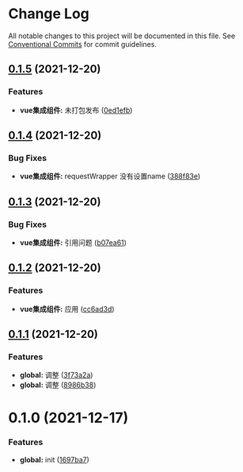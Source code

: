 # Change Log

All notable changes to this project will be documented in this file.
See [Conventional Commits](https://conventionalcommits.org) for commit guidelines.

## [0.1.5](https://github.com/zhouzuchuan/dseven-vue/compare/@dseven/vue@0.1.4...@dseven/vue@0.1.5) (2021-12-20)


### Features

* **vue集成组件:** 未打包发布 ([0ed1efb](https://github.com/zhouzuchuan/dseven-vue/commit/0ed1efb8bc16760a648755ea13e03f11fab07947))





## [0.1.4](https://github.com/zhouzuchuan/dseven-vue/compare/@dseven/vue@0.1.3...@dseven/vue@0.1.4) (2021-12-20)


### Bug Fixes

* **vue集成组件:** requestWrapper 没有设置name ([388f83e](https://github.com/zhouzuchuan/dseven-vue/commit/388f83eddcffac051fe49385fa69d2cbfb042a7f))





## [0.1.3](https://github.com/zhouzuchuan/dseven-vue/compare/@dseven/vue@0.1.2...@dseven/vue@0.1.3) (2021-12-20)


### Bug Fixes

* **vue集成组件:** 引用问题 ([b07ea61](https://github.com/zhouzuchuan/dseven-vue/commit/b07ea61e3903a3613ea884577504de64a82dd457))





## [0.1.2](https://github.com/zhouzuchuan/dseven-vue/compare/@dseven/vue@0.1.1...@dseven/vue@0.1.2) (2021-12-20)


### Features

* **vue集成组件:** 应用 ([cc6ad3d](https://github.com/zhouzuchuan/dseven-vue/commit/cc6ad3d94a0feb7d83be9ab7e0a331fbac309c2b))





## [0.1.1](https://github.com/zhouzuchuan/dseven-vue/compare/@dseven/vue@0.1.0...@dseven/vue@0.1.1) (2021-12-20)


### Features

* **global:** 调整 ([3f73a2a](https://github.com/zhouzuchuan/dseven-vue/commit/3f73a2a488a9af7151cbc5adb843d49ad7a54a3b))
* **global:** 调整 ([8986b38](https://github.com/zhouzuchuan/dseven-vue/commit/8986b38d35d1dde177cc1da1a60436652d3c28e9))





# 0.1.0 (2021-12-17)


### Features

* **global:** init ([1697ba7](https://github.com/zhouzuchuan/dseven-vue/commit/1697ba73a9e5bee2ea330274a518ba4cb108c974))
